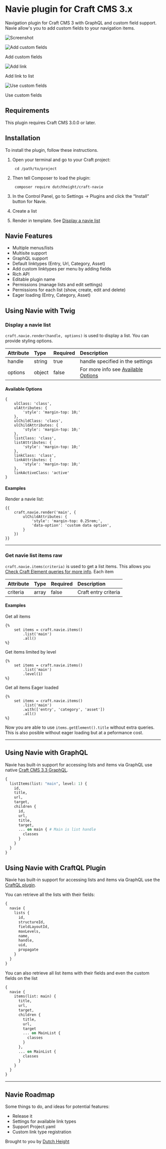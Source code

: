 # Navie plugin for Craft CMS 3.x

Navigation plugin for Craft CMS 3 with GraphQL and custom field support.
Navie allow's you to add custom fields to your navigation items.

![Screenshot](resources/img/plugin-logo.png)

![Add custom fields](resources/img/add-custom-fields.png)

Add custom fields


![Add link](resources/img/create-new-list-item.png)

Add link to list

![Use custom fields](resources/img/create-a-new-list-tem-custom-field.png)

Use custom fields

## Requirements

This plugin requires Craft CMS 3.0.0 or later.

## Installation

To install the plugin, follow these instructions.

1. Open your terminal and go to your Craft project:

        cd /path/to/project

2. Then tell Composer to load the plugin:

        composer require dutchheight/craft-navie

3. In the Control Panel, go to Settings → Plugins and click the “Install” button for Navie.

4. Create a list

5. Render in template. See [Display a navie list](#display-a-navie-list)

## Navie Features
- Multiple menus/lists
- Multisite support
- GraphQL support
- Default linktypes (Entry, Url, Category, Asset)
- Add custom linktypes per menu by adding fields
- Rich API
- Editable plugin name
- Permissions (manage lists and edit settings)
- Permissions for each list (show, create, edit and delete)
- Eager loading (Entry, Category, Asset)

## Using Navie with Twig

### Display a navie list
`craft.navie.render(handle, options)` is used to display a list. You can provide styling options.

| Attribute | Type | Required | Description |
|:----------|:-----|:---------|:------------|
|handle|string|true|handle specified in the settings|
|options|object|false|For more info see [Available Options](#available-options)|

#### Available Options
```twig
{
    ulClass: 'class',
    ulAttributes: {
        'style': 'margin-top: 10;'
    },
    ulChildClass: 'class',
    ulChildAttributes: {
        'style': 'margin-top: 10;'
    },
    listClass: 'class',
    listAttributes: {
        'style': 'margin-top: 10;'
    },
    linkClass: 'class',
    linkAttributes: {
        'style': 'margin-top: 10;'
    },
    linkActiveClass: 'active'
}

```

#### Examples
Render a navie list:
```twig
{{ 
    craft.navie.render('main', {
        ulChildAttributes: {
            'style': 'margin-top: 0.25rem;',
            'data-option': 'custom data option',
        }
    }) 
}}
```
---

### Get navie list items raw
`craft.navie.items(criteria)` is used to get a list items. This allows you  [Check Craft Element queries for more info](https://docs.craftcms.com/v3/dev/element-queries/). Each item 

| Attribute | Type | Required | Description |
|:----------|:-----|:---------|:------------|
|criteria|array|false|Craft entry criteria|


#### Examples
Get all items
```
{% 
    set items = craft.navie.items()
        .list('main')
        .all()
%}
```

Get items limited by level
```twig 
{% 
    set items = craft.navie.items()
        .list('main')
        .level(1)
%}
```

Get all items Eager loaded
```twig
{%
    set items = craft.navie.items()
        .list('main')
        .with(['entry', 'category', 'asset'])
        .all() 
%}
```

Now you are able to use `items.getElement().title` without extra queries. This is also posible without eager loading but at a peformance cost.

---

## Using Navie with GraphQL
Navie has built-in support for accessing lists and items via GraphQL use native [Craft CMS 3.3 GraphQL](https://docs.craftcms.com/v3/graphql.html).
```graphql
{
  listItems(list: "main", level: 1) {
    id,
    title,
    url,
    target,
    children {
      id,
      url,
      title,
      target,
      ... on main { # Main is list handle
        classes
      }
    }
  }
}
```
## Using Navie with CraftQL Plugin
Navie has built-in support for accessing lists and items via GraphQL use the [CraftQL plugin](https://github.com/markhuot/craftql).

You can retrieve all the lists with their fields:

```graphql
{
  navie {
    lists {
      id,
      structureId,
      fieldLayoutId,
      maxLevels,
      name,
      handle,
      uid,
      propagate
    }
  }
}
```
You can also retrieve all list items with their fields and even the custom fields on the list
```graphql
{
  navie {
    items(list: main) {
      title,
      url,
      target,
      children {
        title,
        url,
        target
        ... on MainList {
          classes
        }
      },
      ... on MainList {
        classes
      }
    }
  }
}
```
---

## Navie Roadmap

Some things to do, and ideas for potential features:

* Release it
* Settings for available link types
* Support Project.yaml
* Custom link type registration

Brought to you by [Dutch Height](https://www.dutchheight.com)
